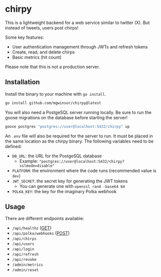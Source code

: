 # chirpy

This is a lightweight backend for a web service similar to twitter (X). But
instead of tweets, users post chirps!

Some key features:
- User authentication management through JWTs and refresh tokens
- Create, read, and delete chirps
- Basic metrics (hit count)

Please note that this is not a production server.

## Installation

Install the binary to your machine with `go install`.

```bash
go install github.com/mgwinsor/chirpy@latest
```

You will also need a PostgeSQL server running locally. Be sure to run the goose
migrations on the database before starting the server!

```bash
goose postgres "postgres://user@localhost:5432/chirpy" up
```

An `.env` file will also be required for the server to run. It must be placed
in the same location as the chirpy binary. The following variables need to be
defined:
- `DB_URL`: the URL for the PostgeSQL database
    - Example: `"postgres://user@localhost:5432/chirpy?sslmode=disable"`
- `PLATFORM`: the environment where the code runs (recommended value is `dev`)
- `JWT_SECRET`: the secret key for generating the JWT tokens
    - You can generate one with `openssl rand -base64 64`
- `POLKA_KEY`: the key for the imaginary Polka webhook

## Usage

There are different endpoints available:

- `/api/healthz` ([GET](./docs/api_endpoints.md#GET_/api/healthz))
- `/api/polka/webhooks` ([POST](./docs/api_endpoints.md))
- `/api/chirps`
- `/api/users`
- `/api/login`
- `/api/refresh`
- `/api/revoke`
- `/admin/metrics`
- `/admin/reset`
